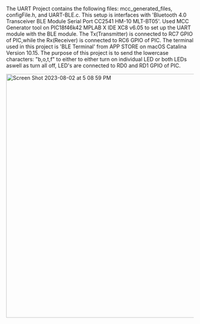The UART Project contains the following files: mcc_generated_files, configFile.h, and UART-BLE.c. This setup is interfaces with 'Bluetooth 4.0 Transceiver BLE Module Serial Port CC2541 HM-10 MLT-BT05'. Used MCC Generator tool on PIC18f46k42 MPLAB X IDE XC8 v6.05 to set up the UART module with the BLE module. The Tx(Transmitter) is connected to RC7 GPIO of PIC,while the Rx(Receiver) is connected to RC6 GPIO of PIC. The terminal used in this project is 'BLE Terminal' from APP STORE on macOS Catalina Version 10.15. The purpose of this project is to send the lowercase characters: "b,o,t,f" to either to either turn on individual LED or both LEDs aswell as turn all off, LED's are connected to RD0 and RD1 GPIO of PIC. 


<img width="655" alt="Screen Shot 2023-08-02 at 5 08 59 PM" src="https://github.com/gomez-b/SSUSummer-2023/assets/140544273/47da1bdd-c251-4969-ae3a-9be90f955ac6">
